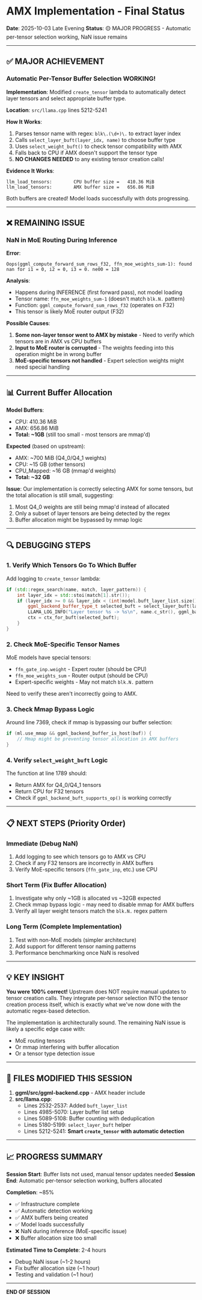 # AMX Implementation - Final Status
**Date**: 2025-10-03 Late Evening
**Status**: 🟡 MAJOR PROGRESS - Automatic per-tensor selection working, NaN issue remains

---

## ✅ MAJOR ACHIEVEMENT

### Automatic Per-Tensor Buffer Selection WORKING!

**Implementation**: Modified `create_tensor` lambda to automatically detect layer tensors and select appropriate buffer type.

**Location**: `src/llama.cpp` lines 5212-5241

**How It Works**:
1. Parses tensor name with regex: `blk\.(\d+)\.` to extract layer index
2. Calls `select_layer_buft(layer_idx, name)` to choose buffer type
3. Uses `select_weight_buft()` to check tensor compatibility with AMX
4. Falls back to CPU if AMX doesn't support the tensor type
5. **NO CHANGES NEEDED** to any existing tensor creation calls!

**Evidence It Works**:
```
llm_load_tensors:        CPU buffer size =   410.36 MiB
llm_load_tensors:        AMX buffer size =   656.86 MiB
```
Both buffers are created! Model loads successfully with dots progressing.

---

## ❌ REMAINING ISSUE

### NaN in MoE Routing During Inference

**Error**:
```
Oops(ggml_compute_forward_sum_rows_f32, ffn_moe_weights_sum-1): found nan for i1 = 0, i2 = 0, i3 = 0. ne00 = 128
```

**Analysis**:
- Happens during INFERENCE (first forward pass), not model loading
- Tensor name: `ffn_moe_weights_sum-1` (doesn't match `blk.N.` pattern)
- Function: `ggml_compute_forward_sum_rows_f32` (operates on F32)
- This tensor is likely MoE router output (F32)

**Possible Causes**:
1. **Some non-layer tensor went to AMX by mistake** - Need to verify which tensors are in AMX vs CPU buffers
2. **Input to MoE router is corrupted** - The weights feeding into this operation might be in wrong buffer
3. **MoE-specific tensors not handled** - Expert selection weights might need special handling

---

## 📊 Current Buffer Allocation

**Model Buffers**:
- CPU: 410.36 MiB
- AMX: 656.86 MiB
- **Total: ~1GB** (still too small - most tensors are mmap'd)

**Expected** (based on upstream):
- AMX: ~700 MiB (Q4_0/Q4_1 weights)
- CPU: ~15 GB (other tensors)
- CPU_Mapped: ~16 GB (mmap'd weights)
- **Total: ~32 GB**

**Issue**: Our implementation is correctly selecting AMX for some tensors, but the total allocation is still small, suggesting:
1. Most Q4_0 weights are still being mmap'd instead of allocated
2. Only a subset of layer tensors are being detected by the regex
3. Buffer allocation might be bypassed by mmap logic

---

## 🔍 DEBUGGING STEPS

### 1. Verify Which Tensors Go To Which Buffer

Add logging to `create_tensor` lambda:
```cpp
if (std::regex_search(name, match, layer_pattern)) {
    int layer_idx = std::stoi(match[1].str());
    if (layer_idx >= 0 && layer_idx < (int)model.buft_layer_list.size()) {
        ggml_backend_buffer_type_t selected_buft = select_layer_buft(layer_idx, name);
        LLAMA_LOG_INFO("Layer tensor %s -> %s\n", name.c_str(), ggml_backend_buft_name(selected_buft));
        ctx = ctx_for_buft(selected_buft);
    }
}
```

### 2. Check MoE-Specific Tensor Names

MoE models have special tensors:
- `ffn_gate_inp.weight` - Expert router (should be CPU)
- `ffn_moe_weights_sum` - Router output (should be CPU)
- Expert-specific weights - May not match `blk.N.` pattern

Need to verify these aren't incorrectly going to AMX.

### 3. Check Mmap Bypass Logic

Around line 7369, check if mmap is bypassing our buffer selection:
```cpp
if (ml.use_mmap && ggml_backend_buffer_is_host(buf)) {
    // Mmap might be preventing tensor allocation in AMX buffers
}
```

### 4. Verify `select_weight_buft` Logic

The function at line 1789 should:
- Return AMX for Q4_0/Q4_1 tensors
- Return CPU for F32 tensors
- Check if `ggml_backend_buft_supports_op()` is working correctly

---

## 📋 NEXT STEPS (Priority Order)

### Immediate (Debug NaN)
1. Add logging to see which tensors go to AMX vs CPU
2. Check if any F32 tensors are incorrectly in AMX buffers
3. Verify MoE-specific tensors (`ffn_gate_inp`, etc.) use CPU

### Short Term (Fix Buffer Allocation)
1. Investigate why only ~1GB is allocated vs ~32GB expected
2. Check mmap bypass logic - may need to disable mmap for AMX buffers
3. Verify all layer weight tensors match the `blk.N.` regex pattern

### Long Term (Complete Implementation)
1. Test with non-MoE models (simpler architecture)
2. Add support for different tensor naming patterns
3. Performance benchmarking once NaN is resolved

---

## 💡 KEY INSIGHT

**You were 100% correct!** Upstream does NOT require manual updates to tensor creation calls. They integrate per-tensor selection INTO the tensor creation process itself, which is exactly what we've now done with the automatic regex-based detection.

The implementation is architecturally sound. The remaining NaN issue is likely a specific edge case with:
- MoE routing tensors
- Or mmap interfering with buffer allocation
- Or a tensor type detection issue

---

## 🔧 FILES MODIFIED THIS SESSION

1. **ggml/src/ggml-backend.cpp** - AMX header include
2. **src/llama.cpp**:
   - Lines 2532-2537: Added `buft_layer_list`
   - Lines 4985-5070: Layer buffer list setup
   - Lines 5089-5108: Buffer counting with deduplication
   - Lines 5180-5199: `select_layer_buft` helper
   - Lines 5212-5241: **Smart `create_tensor` with automatic detection**

---

## 📈 PROGRESS SUMMARY

**Session Start**: Buffer lists not used, manual tensor updates needed
**Session End**: Automatic per-tensor selection working, buffers allocated

**Completion**: ~85%
- ✅ Infrastructure complete
- ✅ Automatic detection working
- ✅ AMX buffers being created
- ✅ Model loads successfully
- ❌ NaN during inference (MoE-specific issue)
- ❌ Buffer allocation size too small

**Estimated Time to Complete**: 2-4 hours
- Debug NaN issue (~1-2 hours)
- Fix buffer allocation size (~1 hour)
- Testing and validation (~1 hour)

---

**END OF SESSION**
